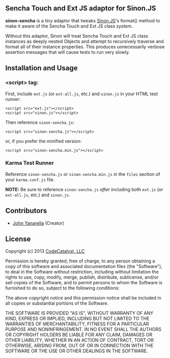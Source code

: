 ## Sencha Touch and Ext JS adaptor for Sinon.JS

**sinon-sencha** is a tiny adaptor that tweaks [Sinon.JS](http://sinonjs.org/)'s format() method to make it aware of the Sencha Touch and Ext JS class system.

Without this adaptor, Sinon will treat Sencha Touch and Ext JS class instances as deeply nested Objects and attempt to recursively traverse and format all of their instance properties.  This produces unnecessarily verbose assertion messages that will cause tests to run very slowly.

## Installation and Usage

### &lt;script&gt; tag:

First, include `ext.js` (or `ext-all.js`, etc.) and `sinon.js` in your HTML test runner:


	<script src="ext.js"></script>
	<script src="sinon.js"></script>

Then reference `sinon-sencha.js`:
	
	<script src="sinon-sencha.js"></script>

or, if you prefer the minified version:

	<script src="sinon-sencha.min.js"></script>

### Karma Test Runner

Reference `sinon-sencha.js` or `sinon-sencha.min.js` in the `files` section of your `karma.conf.js` file.

**NOTE:** Be sure to reference `sinon-sencha.js` *after* including both `ext.js` (or `ext-all.js`, etc.) and `sinon.js`.

## Contributors

* [John Yanarella](http://twitter.com/johnyanarella) (Creator)

## License

Copyright (c) 2013 [CodeCatalyst, LLC](http://www.codecatalyst.com/)

Permission is hereby granted, free of charge, to any person obtaining a copy of this software and associated documentation files (the "Software"), to deal in the Software without restriction, including without limitation the rights to use, copy, modify, merge, publish, distribute, sublicense, and/or sell copies of the Software, and to permit persons to whom the Software is furnished to do so, subject to the following conditions:

The above copyright notice and this permission notice shall be included in all copies or substantial portions of the Software.

THE SOFTWARE IS PROVIDED "AS IS", WITHOUT WARRANTY OF ANY KIND, EXPRESS OR IMPLIED, INCLUDING BUT NOT LIMITED TO THE WARRANTIES OF MERCHANTABILITY, FITNESS FOR A PARTICULAR PURPOSE AND NONINFRINGEMENT. IN NO EVENT SHALL THE AUTHORS OR COPYRIGHT HOLDERS BE LIABLE FOR ANY CLAIM, DAMAGES OR OTHER LIABILITY, WHETHER IN AN ACTION OF CONTRACT, TORT OR OTHERWISE, ARISING FROM, OUT OF OR IN CONNECTION WITH THE SOFTWARE OR THE USE OR OTHER DEALINGS IN THE SOFTWARE.